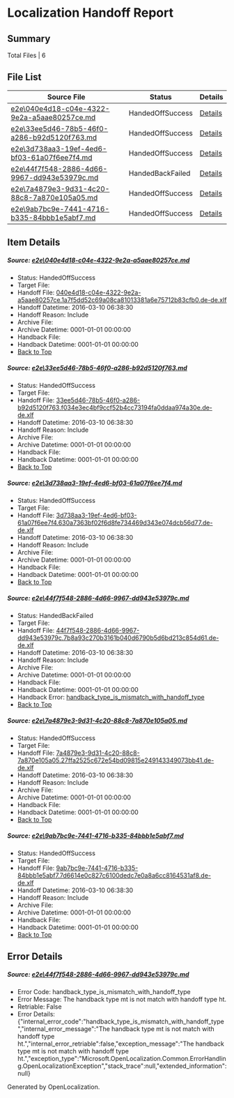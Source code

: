 # <a name='report-top'></a> Localization Handoff Report

## Summary
 Total Files | 6

## File List
 Source File | Status | Details 
 ----------- | ------ | ------- 
 [e2e\040e4d18-c04e-4322-9e2a-a5aae80257ce.md](https://github.com/OpenLocalizationTest/oltest/blob/d08da5b1d9dbb24bd8d2879c5179401298741c87/e2e/040e4d18-c04e-4322-9e2a-a5aae80257ce.md) | HandedOffSuccess | [Details](#c10f4b1d4e89490e1d936aeb9f9b2a24f2b5f5422)
 [e2e\33ee5d46-78b5-46f0-a286-b92d5120f763.md](https://github.com/OpenLocalizationTest/oltest/blob/138b5b788e412784b55ffc46baf10deb23a95d08/e2e/33ee5d46-78b5-46f0-a286-b92d5120f763.md) | HandedOffSuccess | [Details](#5e7e4d648c5443b1af3782f8f96bb16abfcaf70a3)
 [e2e\3d738aa3-19ef-4ed6-bf03-61a07f6ee7f4.md](https://github.com/OpenLocalizationTest/oltest/blob/02fab6f1f0757efa7ebf77cf1ab9b4bd95fce48e/e2e/3d738aa3-19ef-4ed6-bf03-61a07f6ee7f4.md) | HandedOffSuccess | [Details](#4645591548f2aaab3a8eb4eb41dd2b360340f53c4)
 [e2e\44f7f548-2886-4d66-9967-dd943e53979c.md](https://github.com/OpenLocalizationTest/oltest/blob/3537d307f3c5d1bd4c69e0a998f1ad2b021d11f0/e2e/44f7f548-2886-4d66-9967-dd943e53979c.md) | HandedBackFailed | [Details](#a2ef2b4ddda834aeec05dc8eaf4c404a836e7d175)
 [e2e\7a4879e3-9d31-4c20-88c8-7a870e105a05.md](https://github.com/OpenLocalizationTest/oltest/blob/4c023280f6444b4e039060580e861f406138f753/e2e/7a4879e3-9d31-4c20-88c8-7a870e105a05.md) | HandedOffSuccess | [Details](#b657a613e25823c33fa7e068438eaeedb44038976)
 [e2e\9ab7bc9e-7441-4716-b335-84bbb1e5abf7.md](https://github.com/OpenLocalizationTest/oltest/blob/ffcf59c7c5f9b5dbc8b3c4ead80118ec08b612f3/e2e/9ab7bc9e-7441-4716-b335-84bbb1e5abf7.md) | HandedOffSuccess | [Details](#d23d19c76830aa6d2172170a8f094af29ac6cc6c7)

## Item Details
##### <a name='c10f4b1d4e89490e1d936aeb9f9b2a24f2b5f5422'></a> Source: [e2e\040e4d18-c04e-4322-9e2a-a5aae80257ce.md](https://github.com/OpenLocalizationTest/oltest/blob/d08da5b1d9dbb24bd8d2879c5179401298741c87/e2e/040e4d18-c04e-4322-9e2a-a5aae80257ce.md)
* Status: HandedOffSuccess
* Target File: 
* Handoff File: [040e4d18-c04e-4322-9e2a-a5aae80257ce.1a7f5dd52c69a08ca81013381a6e75712b83cfb0.de-de.xlf](https://github.com/OpenLocalizationTestOrg/olhandoff/blob/8615a02c6bc8f88a1815750ed8f023e4d7936108/ol-handoff/OpenLocalizationTestOrg/oltest.de-de/xinjiang/ht/040e4d18-c04e-4322-9e2a-a5aae80257ce.1a7f5dd52c69a08ca81013381a6e75712b83cfb0.de-de.xlf)
* Handoff Datetime: 2016-03-10 06:38:30
* Handoff Reason: Include
* Archive File: 
* Archive Datetime: 0001-01-01 00:00:00
* Handback File: 
* Handback Datetime: 0001-01-01 00:00:00
* [Back to Top](#report-top)

##### <a name='5e7e4d648c5443b1af3782f8f96bb16abfcaf70a3'></a> Source: [e2e\33ee5d46-78b5-46f0-a286-b92d5120f763.md](https://github.com/OpenLocalizationTest/oltest/blob/138b5b788e412784b55ffc46baf10deb23a95d08/e2e/33ee5d46-78b5-46f0-a286-b92d5120f763.md)
* Status: HandedOffSuccess
* Target File: 
* Handoff File: [33ee5d46-78b5-46f0-a286-b92d5120f763.f034e3ec4bf9ccf52b4cc73194fa0ddaa974a30e.de-de.xlf](https://github.com/OpenLocalizationTestOrg/olhandoff/blob/8615a02c6bc8f88a1815750ed8f023e4d7936108/ol-handoff/OpenLocalizationTestOrg/oltest.de-de/xinjiang/ht/33ee5d46-78b5-46f0-a286-b92d5120f763.f034e3ec4bf9ccf52b4cc73194fa0ddaa974a30e.de-de.xlf)
* Handoff Datetime: 2016-03-10 06:38:30
* Handoff Reason: Include
* Archive File: 
* Archive Datetime: 0001-01-01 00:00:00
* Handback File: 
* Handback Datetime: 0001-01-01 00:00:00
* [Back to Top](#report-top)

##### <a name='4645591548f2aaab3a8eb4eb41dd2b360340f53c4'></a> Source: [e2e\3d738aa3-19ef-4ed6-bf03-61a07f6ee7f4.md](https://github.com/OpenLocalizationTest/oltest/blob/02fab6f1f0757efa7ebf77cf1ab9b4bd95fce48e/e2e/3d738aa3-19ef-4ed6-bf03-61a07f6ee7f4.md)
* Status: HandedOffSuccess
* Target File: 
* Handoff File: [3d738aa3-19ef-4ed6-bf03-61a07f6ee7f4.630a7363bf02f6d8fe734469d343e074dcb56d77.de-de.xlf](https://github.com/OpenLocalizationTestOrg/olhandoff/blob/8615a02c6bc8f88a1815750ed8f023e4d7936108/ol-handoff/OpenLocalizationTestOrg/oltest.de-de/xinjiang/ht/3d738aa3-19ef-4ed6-bf03-61a07f6ee7f4.630a7363bf02f6d8fe734469d343e074dcb56d77.de-de.xlf)
* Handoff Datetime: 2016-03-10 06:38:30
* Handoff Reason: Include
* Archive File: 
* Archive Datetime: 0001-01-01 00:00:00
* Handback File: 
* Handback Datetime: 0001-01-01 00:00:00
* [Back to Top](#report-top)

##### <a name='a2ef2b4ddda834aeec05dc8eaf4c404a836e7d175'></a> Source: [e2e\44f7f548-2886-4d66-9967-dd943e53979c.md](https://github.com/OpenLocalizationTest/oltest/blob/3537d307f3c5d1bd4c69e0a998f1ad2b021d11f0/e2e/44f7f548-2886-4d66-9967-dd943e53979c.md)
* Status: HandedBackFailed
* Target File: 
* Handoff File: [44f7f548-2886-4d66-9967-dd943e53979c.7b8a93c270b3161b040d6790b5d6bd213c854d61.de-de.xlf](https://github.com/OpenLocalizationTestOrg/olhandoff/blob/8615a02c6bc8f88a1815750ed8f023e4d7936108/ol-handoff/OpenLocalizationTestOrg/oltest.de-de/xinjiang/ht/44f7f548-2886-4d66-9967-dd943e53979c.7b8a93c270b3161b040d6790b5d6bd213c854d61.de-de.xlf)
* Handoff Datetime: 2016-03-10 06:38:30
* Handoff Reason: Include
* Archive File: 
* Archive Datetime: 0001-01-01 00:00:00
* Handback File: 
* Handback Datetime: 0001-01-01 00:00:00
* Handback Error: [handback_type_is_mismatch_with_handoff_type](#a2ef2b4ddda834aeec05dc8eaf4c404a836e7d175handback_type_is_mismatch_with_handoff_type)
* [Back to Top](#report-top)

##### <a name='b657a613e25823c33fa7e068438eaeedb44038976'></a> Source: [e2e\7a4879e3-9d31-4c20-88c8-7a870e105a05.md](https://github.com/OpenLocalizationTest/oltest/blob/4c023280f6444b4e039060580e861f406138f753/e2e/7a4879e3-9d31-4c20-88c8-7a870e105a05.md)
* Status: HandedOffSuccess
* Target File: 
* Handoff File: [7a4879e3-9d31-4c20-88c8-7a870e105a05.27ffa2525c672e54bd09815e249143349073bb41.de-de.xlf](https://github.com/OpenLocalizationTestOrg/olhandoff/blob/8615a02c6bc8f88a1815750ed8f023e4d7936108/ol-handoff/OpenLocalizationTestOrg/oltest.de-de/xinjiang/ht/7a4879e3-9d31-4c20-88c8-7a870e105a05.27ffa2525c672e54bd09815e249143349073bb41.de-de.xlf)
* Handoff Datetime: 2016-03-10 06:38:30
* Handoff Reason: Include
* Archive File: 
* Archive Datetime: 0001-01-01 00:00:00
* Handback File: 
* Handback Datetime: 0001-01-01 00:00:00
* [Back to Top](#report-top)

##### <a name='d23d19c76830aa6d2172170a8f094af29ac6cc6c7'></a> Source: [e2e\9ab7bc9e-7441-4716-b335-84bbb1e5abf7.md](https://github.com/OpenLocalizationTest/oltest/blob/ffcf59c7c5f9b5dbc8b3c4ead80118ec08b612f3/e2e/9ab7bc9e-7441-4716-b335-84bbb1e5abf7.md)
* Status: HandedOffSuccess
* Target File: 
* Handoff File: [9ab7bc9e-7441-4716-b335-84bbb1e5abf7.7d6614e0c827c6100dedc7e0a8a6cc8164531af8.de-de.xlf](https://github.com/OpenLocalizationTestOrg/olhandoff/blob/8615a02c6bc8f88a1815750ed8f023e4d7936108/ol-handoff/OpenLocalizationTestOrg/oltest.de-de/xinjiang/ht/9ab7bc9e-7441-4716-b335-84bbb1e5abf7.7d6614e0c827c6100dedc7e0a8a6cc8164531af8.de-de.xlf)
* Handoff Datetime: 2016-03-10 06:38:30
* Handoff Reason: Include
* Archive File: 
* Archive Datetime: 0001-01-01 00:00:00
* Handback File: 
* Handback Datetime: 0001-01-01 00:00:00
* [Back to Top](#report-top)


## Error Details
##### <a name='a2ef2b4ddda834aeec05dc8eaf4c404a836e7d175handback_type_is_mismatch_with_handoff_type'></a> Source: [e2e\44f7f548-2886-4d66-9967-dd943e53979c.md](#a2ef2b4ddda834aeec05dc8eaf4c404a836e7d175)
* Error Code: handback_type_is_mismatch_with_handoff_type
* Error Message: The handback type mt is not match with handoff type ht.
* Retriable: False
* Error Details: {"internal_error_code":"handback_type_is_mismatch_with_handoff_type","internal_error_message":"The handback type mt is not match with handoff type ht.","internal_error_retriable":false,"exception_message":"The handback type mt is not match with handoff type ht.","exception_type":"Microsoft.OpenLocalization.Common.ErrorHandling.OpenLocalizationException","stack_trace":null,"extended_information":null}


Generated by OpenLocalization.
